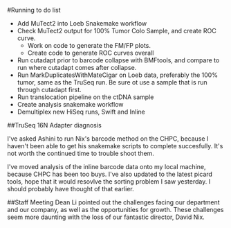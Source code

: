 #Running to do list
+ Add MuTect2 into Loeb Snakemake workflow
+ Check MuTect2 output for 100% Tumor Colo Sample, and create ROC curve.
    + Work on code to generate the FM/FP plots.
    + Create code to generate ROC curves overall
+ Run cutadapt prior to barcode collapse with BMFtools, and compare to run where cutadapt comes after collapse.
+ Run MarkDuplicatesWithMateCigar on Loeb data, preferably the 100% tumor, same as the TruSeq run.  Be sure ot use a sample that is run through cutadapt first.
+ Run translocation pipeline on the ctDNA sample
+ Create analysis snakemake workflow
+ Demultiplex new HiSeq runs, Swift and Inline


##TruSeq 16N Adapter diagnosis

I've asked Ashini to run Nix's barcode method on the CHPC, because I haven't been able to get his snakemake scripts to complete succesfully.  It's not worth the continued time to trouble shoot them.

I've moved analysis of the inline barcode data onto my local machine, because CHPC has been too buys.  I've also updated to the latest picard tools, hope that it would resovlve the sorting problem I saw yesterday.  I should probably have thought of that earlier.

##Staff Meeting
Dean Li pointed out the challenges facing our department and our company, as well as the opportunities for growth.  These challenges seem more daunting with the loss of our fantastic director, David Nix.
